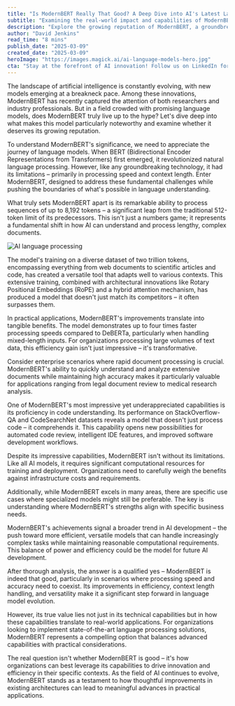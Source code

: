 ```yaml
---
title: "Is ModernBERT Really That Good? A Deep Dive into AI's Latest Language Model Revolution"
subtitle: "Examining the real-world impact and capabilities of ModernBERT's advances in NLP"
description: "Explore the growing reputation of ModernBERT, a groundbreaking language model, as it reshapes NLP with impressive token processing capabilities and unmatched speed. Delve into its real-world applications, limitations, and the future of AI development."
author: "David Jenkins"
read_time: "8 mins"
publish_date: "2025-03-09"
created_date: "2025-03-09"
heroImage: "https://images.magick.ai/ai-language-models-hero.jpg"
cta: "Stay at the forefront of AI innovation! Follow us on LinkedIn for more in-depth analysis of breakthrough technologies like ModernBERT and their impact on the future of artificial intelligence."
---
```


The landscape of artificial intelligence is constantly evolving, with new models emerging at a breakneck pace. Among these innovations, ModernBERT has recently captured the attention of both researchers and industry professionals. But in a field crowded with promising language models, does ModernBERT truly live up to the hype? Let's dive deep into what makes this model particularly noteworthy and examine whether it deserves its growing reputation.

To understand ModernBERT's significance, we need to appreciate the journey of language models. When BERT (Bidirectional Encoder Representations from Transformers) first emerged, it revolutionized natural language processing. However, like any groundbreaking technology, it had its limitations – primarily in processing speed and context length. Enter ModernBERT, designed to address these fundamental challenges while pushing the boundaries of what's possible in language understanding.

What truly sets ModernBERT apart is its remarkable ability to process sequences of up to 8,192 tokens – a significant leap from the traditional 512-token limit of its predecessors. This isn't just a numbers game; it represents a fundamental shift in how AI can understand and process lengthy, complex documents.

![AI language processing](https://i.magick.ai/PIXE/1738406181100_magick_img.webp)

The model's training on a diverse dataset of two trillion tokens, encompassing everything from web documents to scientific articles and code, has created a versatile tool that adapts well to various contexts. This extensive training, combined with architectural innovations like Rotary Positional Embeddings (RoPE) and a hybrid attention mechanism, has produced a model that doesn't just match its competitors – it often surpasses them.

In practical applications, ModernBERT's improvements translate into tangible benefits. The model demonstrates up to four times faster processing speeds compared to DeBERTa, particularly when handling mixed-length inputs. For organizations processing large volumes of text data, this efficiency gain isn't just impressive – it's transformative.

Consider enterprise scenarios where rapid document processing is crucial. ModernBERT's ability to quickly understand and analyze extensive documents while maintaining high accuracy makes it particularly valuable for applications ranging from legal document review to medical research analysis.

One of ModernBERT's most impressive yet underappreciated capabilities is its proficiency in code understanding. Its performance on StackOverflow-QA and CodeSearchNet datasets reveals a model that doesn't just process code – it comprehends it. This capability opens new possibilities for automated code review, intelligent IDE features, and improved software development workflows.

Despite its impressive capabilities, ModernBERT isn't without its limitations. Like all AI models, it requires significant computational resources for training and deployment. Organizations need to carefully weigh the benefits against infrastructure costs and requirements.

Additionally, while ModernBERT excels in many areas, there are specific use cases where specialized models might still be preferable. The key is understanding where ModernBERT's strengths align with specific business needs.

ModernBERT's achievements signal a broader trend in AI development – the push toward more efficient, versatile models that can handle increasingly complex tasks while maintaining reasonable computational requirements. This balance of power and efficiency could be the model for future AI development.

After thorough analysis, the answer is a qualified yes – ModernBERT is indeed that good, particularly in scenarios where processing speed and accuracy need to coexist. Its improvements in efficiency, context length handling, and versatility make it a significant step forward in language model evolution.

However, its true value lies not just in its technical capabilities but in how these capabilities translate to real-world applications. For organizations looking to implement state-of-the-art language processing solutions, ModernBERT represents a compelling option that balances advanced capabilities with practical considerations.

The real question isn't whether ModernBERT is good – it's how organizations can best leverage its capabilities to drive innovation and efficiency in their specific contexts. As the field of AI continues to evolve, ModernBERT stands as a testament to how thoughtful improvements in existing architectures can lead to meaningful advances in practical applications.